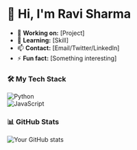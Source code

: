 # 👋 Hi, I'm Ravi Sharma

- 🔭 **Working on:** [Project]
- 🌱 **Learning:** [Skill]
- 📫 **Contact:** [Email/Twitter/LinkedIn]
- ⚡ **Fun fact:** [Something interesting]

### 🛠️ My Tech Stack

![Python](https://img.shields.io/badge/-Python-3776AB?logo=python&logoColor=white)  
![JavaScript](https://img.shields.io/badge/-JavaScript-F7DF1E?logo=javascript&logoColor=black)

### 📊 GitHub Stats

![Your GitHub stats](https://github-readme-stats.vercel.app/api?username=yourusername&show_icons=true&theme=radical)
